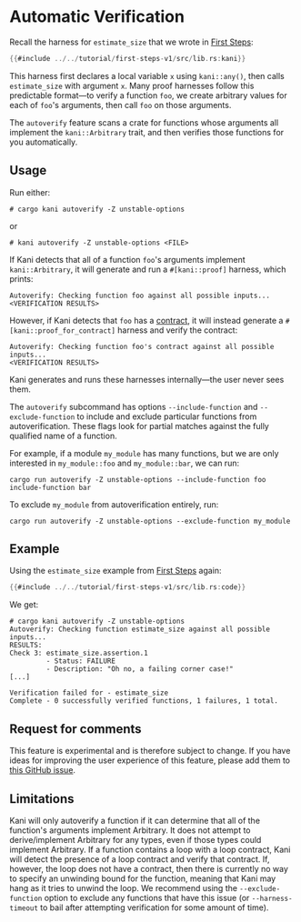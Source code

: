 # Automatic Verification

Recall the harness for `estimate_size` that we wrote in [First Steps](../../tutorial-first-steps.md):
```rust
{{#include ../../tutorial/first-steps-v1/src/lib.rs:kani}}
```

This harness first declares a local variable `x` using `kani::any()`, then calls `estimate_size` with argument `x`.
Many proof harnesses follow this predictable format—to verify a function `foo`, we create arbitrary values for each of `foo`'s arguments, then call `foo` on those arguments.

The `autoverify` feature scans a crate for functions whose arguments all implement the `kani::Arbitrary` trait, and then verifies those functions for you automatically.

## Usage
Run either:
```
# cargo kani autoverify -Z unstable-options
```
or
```
# kani autoverify -Z unstable-options <FILE>
```

If Kani detects that all of a function `foo`'s arguments implement `kani::Arbitrary`, it will generate and run a `#[kani::proof]` harness, which prints:

```
Autoverify: Checking function foo against all possible inputs...
<VERIFICATION RESULTS>
```

However, if Kani detects that `foo` has a [contract](./contracts.md), it will instead generate a `#[kani::proof_for_contract]` harness and verify the contract:
```
Autoverify: Checking function foo's contract against all possible inputs...
<VERIFICATION RESULTS>
```

Kani generates and runs these harnesses internally—the user never sees them.

The `autoverify` subcommand has options `--include-function` and `--exclude-function` to include and exclude particular functions from autoverification.
These flags look for partial matches against the fully qualified name of a function.

For example, if a module `my_module` has many functions, but we are only interested in `my_module::foo` and `my_module::bar`, we can run:
```
cargo run autoverify -Z unstable-options --include-function foo include-function bar
```
To exclude `my_module` from autoverification entirely, run:
```
cargo run autoverify -Z unstable-options --exclude-function my_module
```

## Example
Using the `estimate_size` example from [First Steps](../../tutorial-first-steps.md) again:
```rust
{{#include ../../tutorial/first-steps-v1/src/lib.rs:code}}
```

We get:

```
# cargo kani autoverify -Z unstable-options
Autoverify: Checking function estimate_size against all possible inputs...
RESULTS:
Check 3: estimate_size.assertion.1
         - Status: FAILURE
         - Description: "Oh no, a failing corner case!"
[...]

Verification failed for - estimate_size
Complete - 0 successfully verified functions, 1 failures, 1 total.
```

## Request for comments
This feature is experimental and is therefore subject to change.
If you have ideas for improving the user experience of this feature,
please add them to [this GitHub issue](https://github.com/model-checking/kani/issues/3832).

## Limitations
Kani will only autoverify a function if it can determine that all of the function's arguments implement Arbitrary.
It does not attempt to derive/implement Arbitrary for any types, even if those types could implement Arbitrary.
If a function contains a loop with a loop contract, Kani will detect the presence of a loop contract and verify that contract.
If, however, the loop does not have a contract, then there is currently no way to specify an unwinding bound for the function, meaning that Kani may hang as it tries to unwind the loop.
We recommend using the `--exclude-function` option to exclude any functions that have this issue (or `--harness-timeout` to bail after attempting verification for some amount of time).